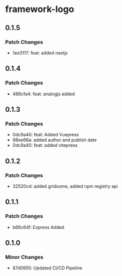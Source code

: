 # framework-logo

## 0.1.5

### Patch Changes

- 1ee3117: feat: added nestjs

## 0.1.4

### Patch Changes

- 488cfa4: feat: analogjs added

## 0.1.3

### Patch Changes

- 0dc9a40: feat: Added Vuepress
- 98ee66a: added author and publish date
- 0dc9a40: feat: added vitepress

## 0.1.2

### Patch Changes

- 32520cd: added gridsome, added npm registry api

## 0.1.1

### Patch Changes

- b66c64f: Express Added

## 0.1.0

### Minor Changes

- 87d0955: Updated CI/CD Pipeline
